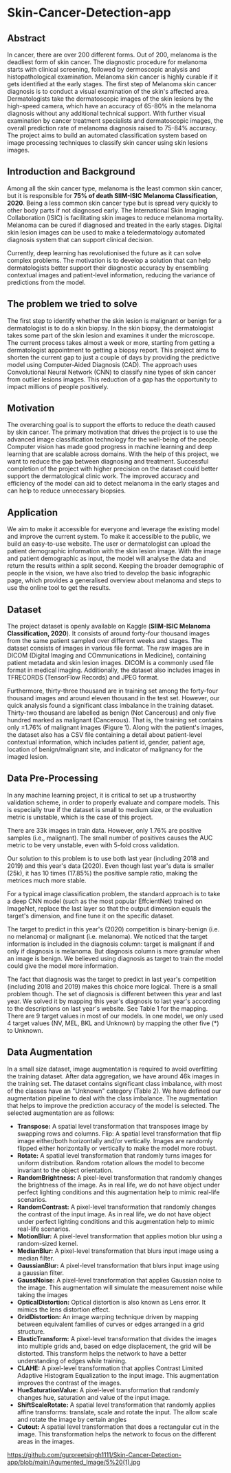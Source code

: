 # Skin-Cancer-Detection-app

## Abstract
In cancer, there are over 200 different forms. Out of 200, melanoma is the deadliest form of skin cancer. The diagnostic procedure for melanoma starts with clinical screening, followed by dermoscopic analysis and histopathological examination. Melanoma skin cancer is highly curable if it gets identified at the early stages. The first step of Melanoma skin cancer diagnosis is to conduct a visual examination of the skin's affected area. Dermatologists take the dermatoscopic images of the skin lesions by the high-speed camera, which have an accuracy of 65-80% in the melanoma diagnosis without any additional technical support. With further visual examination by cancer treatment specialists and dermatoscopic images, the overall prediction rate of melanoma diagnosis raised to 75-84% accuracy. The project aims to build an automated classification system based on image processing techniques to classify skin cancer using skin lesions images.

## Introduction and Background
Among all the skin cancer type, melanoma is the least common skin cancer, but it is responsible for **75% of death SIIM-ISIC Melanoma Classification, 2020**. Being a less common skin cancer type but is spread very quickly to other body parts if not diagnosed early. The International Skin Imaging Collaboration (ISIC) is facilitating skin images to reduce melanoma mortality. Melanoma can be cured if diagnosed and treated in the early stages. Digital skin lesion images can be used to make a teledermatology automated diagnosis system that can support clinical decision.

Currently, deep learning has revolutionised the future as it can solve complex problems. The motivation is to develop a solution that can help dermatologists better support their diagnostic accuracy by ensembling contextual images and patient-level information, reducing the variance of predictions from the model.

## The problem we tried to solve
The first step to identify whether the skin lesion is malignant or benign for a dermatologist is to do a skin biopsy. In the skin biopsy, the dermatologist takes some part of the skin lesion and examines it under the microscope. The current process takes almost a week or more, starting from getting a dermatologist appointment to getting a biopsy report. This project aims to shorten the current gap to just a couple of days by providing the predictive model using Computer-Aided Diagnosis (CAD). The approach uses Convolutional Neural Network (CNN) to classify nine types of skin cancer from outlier lesions images. This reduction of a gap has the opportunity to impact millions of people positively.

## Motivation
The overarching goal is to support the efforts to reduce the death caused by skin cancer. The primary motivation that drives the project is to use the advanced image classification technology for the well-being of the people. Computer vision has made good progress in machine learning and deep learning that are scalable across domains. With the help of this project, we want to reduce the gap between diagnosing and treatment. Successful completion of the project with higher precision on the dataset could better support the dermatological clinic work. The improved accuracy and efficiency of the model can aid to detect melanoma in the early stages and can help to reduce unnecessary biopsies.

## Application
We aim to make it accessible for everyone and leverage the existing model and improve the current system. To make it accessible to the public, we build an easy-to-use website. The user or dermatologist can upload the patient demographic information with the skin lesion image. With the image and patient demographic as input, the model will analyse the data and return the results within a split second. Keeping the broader demographic of people in the vision, we have also tried to develop the basic infographic page, which provides a generalised overview about melanoma and steps to use the online tool to get the results.



## Dataset
The project dataset is openly available on Kaggle (**SIIM-ISIC Melanoma Classification, 2020**). It consists of around forty-four thousand images from the same patient sampled over different weeks and stages. The dataset consists of images in various file format. The raw images are in DICOM (Digital Imaging and COmmunications in Medicine), containing patient metadata and skin lesion images. DICOM is a commonly used file format in medical imaging. Additionally, the dataset also includes images in TFRECORDS (TensorFlow Records) and JPEG format.

Furthermore, thirty-three thousand are in training set among the forty-four thousand images and around eleven thousand in the test set. However, our quick analysis found a significant class imbalance in the training dataset. Thirty-two thousand are labelled as benign (Not Cancerous) and only five hundred marked as malignant (Cancerous). That is, the training set contains only ±1.76% of malignant images (Figure 1). Along with the patient's images, the dataset also has a CSV file containing a detail about patient-level contextual information, which includes patient id, gender, patient age, location of benign/malignant site, and indicator of malignancy for the imaged lesion.

## Data Pre-Processing
In any machine learning project, it is critical to set up a trustworthy validation scheme, in order to properly evaluate and compare models. This is especially true if the dataset is small to medium size, or the evaluation metric is unstable, which is the case of this project.

There are 33k images in train data. However, only 1.76% are positive samples (i.e., malignant). The small number of positives causes the AUC metric to be very unstable, even with 5-fold cross validation.

Our solution to this problem is to use both last year (including 2018 and 2019) and this year's data (2020). Even though last year's data is smaller (25k), it has 10 times (17.85%) the positive sample ratio, making the metrices much more stable.

For a typical image classification problem, the standard approach is to take a deep CNN model (such as the most popular EffcientNet) trained on ImageNet, replace the last layer so that the output dimension equals the target's dimension, and fine tune it on the specific dataset.

The target to predict in this year's (2020) competition is binary-benign (i.e. no melanoma) or malignant (i.e. melanoma). We noticed that the target information is included in the diagnosis column: target is malignant if and only if diagnosis is melanoma. But diagnosis column is more granular when an image is benign. We believed using diagnosis as target to train the model could give the model more information.

The fact that diagnosis was the target to predict in last year's competition (including 2018 and 2019) makes this choice more logical. There is a small problem though. The set of diagnosis is different between this year and last year. We solved it by mapping this year's diagnosis to last year's according to the descriptions on last year's website. See Table 1 for the mapping. There are 9 target values in most of our models. In one model, we only used 4 target values (NV, MEL, BKL and Unknown) by mapping the other five (*) to Unknown.

## Data Augmentation
In a small size dataset, image augmentation is required to avoid overfitting the training dataset. After data aggregation, we have around 46k images in the training set. The dataset contains significant class imbalance, with most of the classes have an "Unknown" category (Table 2). We have defined our augmentation pipeline to deal with the class imbalance. The augmentation that helps to improve the prediction accuracy of the model is selected. The selected augmentation are as follows:

* **Transpose:** A spatial level transformation that transposes image by swapping rows and columns.
Flip: A spatial level transformation that flip image either/both horizontally and/or vertically. Images are randomly flipped either horizontally or vertically to make the model more robust.
 * **Rotate:** A spatial level transformation that randomly turns images for uniform distribution. Random rotation allows the model to become invariant to the object orientation.
* **RandomBrightness:** A pixel-level transformation that randomly changes the brightness of the image. As in real life, we do not have object under perfect lighting conditions and this augmentation help to mimic real-life scenarios.
* **RandomContrast:** A pixel-level transformation that randomly changes the contrast of the input image. As in real life, we do not have object under perfect lighting conditions and this augmentation help to mimic real-life scenarios.
* **MotionBlur:** A pixel-level transformation that applies motion blur using a random-sized kernel.
* **MedianBlur:** A pixel-level transformation that blurs input image using a median filter.
* **GaussianBlur:** A pixel-level transformation that blurs input image using a gaussian filter.
* **GaussNoise:** A pixel-level transformation that applies Gaussian noise to the image. This augmentation will simulate the measurement noise while taking the images
* **OpticalDistortion:** Optical distortion is also known as Lens error. It mimics the lens distortion effect.
* **GridDistortion:** An image warping technique driven by mapping between equivalent families of curves or edges arranged in a grid structure.
* **ElasticTransform:** A pixel-level transformation that divides the images into multiple grids and, based on edge displacement, the grid will be distorted. This transform helps the network to have a better understanding of edges while training.
* **CLAHE:** A pixel-level transformation that applies Contrast Limited Adaptive Histogram Equalization to the input image. This augmentation improves the contrast of the images.
* **HueSaturationValue:** A pixel-level transformation that randomly changes hue, saturation and value of the input image.
* **ShiftScaleRotate:** A spatial level transformation that randomly applies affine transforms: translate, scale and rotate the input. The allow scale and rotate the image by certain angles
* **Cutout:** A spatial level transformation that does a rectangular cut in the image. This transformation helps the network to focus on the different areas in the images.


https://github.com/gurpreetsingh1111/Skin-Cancer-Detection-app/blob/main/Agumented_Image/5%20(1).jpg
